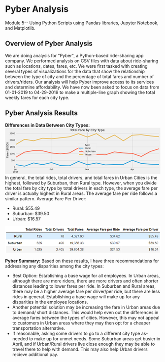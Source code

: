 # Pyber Analysis
Module 5-- Using Python Scripts using Pandas libraries, Jupyter Notebook, and Matplotlib. 
## Overview of Pyber Analysis
We are doing analysis for "Pyber", a Python-based ride-sharing app company. We performed analysis on CSV files with data about ride-sharing such as locations, dates, fares, etc. We were first tasked with creating several types of visualizations for the data that show the relationship between the type of city and the percentage of total fares and number of drivers/riders. Our analysis will help Pyber improve access to its services and determine affordability. We have now been asked to focus on data from 01-01-2019 to 04-29-2019 to make a multiple-line graph showing the total weekly fares for each city type.
## Pyber Analysis Results
**Differences in Data Between City Types:**
![PyBer_fare_summary.png](https://raw.githubusercontent.com/LaurenDebes/PyBer_Analysis/main/analysis/PyBer_fare_summary.png)
In general, the total rides, total drivers, and total fares in Urban Cities is the highest, followed by Suburban, then Rural type. However, when you divide the total fare by city type by total drivers in each type, the average fare per driver is actually highest in Rural areas. The average fare per ride follows a similar pattern.
Average Fare Per Driver:
  - Rural: $55.49
  - Suburban: $39.50
  - Urban: $16.57
  
 ![chartmodule5.png](https://raw.githubusercontent.com/LaurenDebes/PyBer_Analysis/main/analysis/chartmodule5.png)
 
**Pyber Summary:** Based on these results, I have three recommendations for addressing any disparities among the city types:
  - Best Option: Establishing a base wage for all employees. In Urban areas, although there are more riders, there are more drivers and often shorter distances leading to lower fares per ride. In Suburban and Rural areas, there may be a higher average fare per driver/per ride, but there are less rides in general. Establishing a base wage will make up for any disparities in the employee locations.
  - Another potential solution may be increasing the fare in Urban areas due to demand/ short distances. This would help even out the differences in average fares between the types of cities. However, this may not appeal to customers in Urban areas where they may then opt for a cheaper transportation alternative.
  - If reasonable, asking some drivers to go to a different city type as-needed to make up for unmet needs. Some Suburban areas get busier in April, and if Urban/Rural drivers live close enough they may be able to travel there to help with demand. This may also help Urban drivers recieve additional pay.
